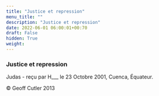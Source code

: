 ```yaml
---
title: "Justice et repression"
menu_title: ""
description: "Justice et repression"
date: 2022-06-01 06:00:01+00:70
draft: False
hidden: True
weight:
---
```

### Justice et repression

Judas - reçu par H___  le 23 Octobre 2001, Cuenca, Équateur.



© Geoff Cutler 2013